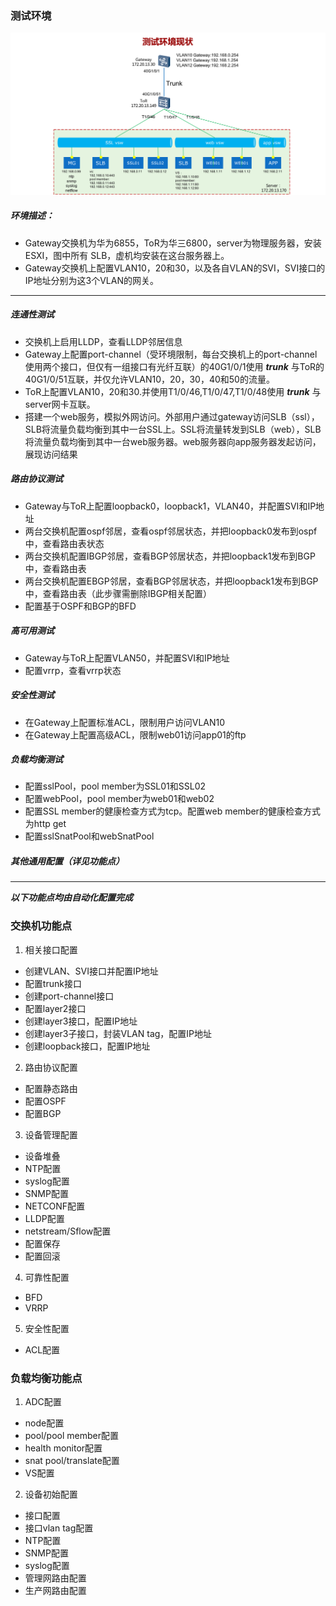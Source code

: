 ### 测试环境
![测试环境](./testEnvTopology.png)  
##### 环境描述：
- Gateway交换机为华为6855，ToR为华三6800，server为物理服务器，安装ESXI，图中所有
SLB，虚机均安装在这台服务器上。
- Gateway交换机上配置VLAN10，20和30，以及各自VLAN的SVI，SVI接口的IP地址分别为这3个VLAN的网关。
* * *
##### 连通性测试
- 交换机上启用LLDP，查看LLDP邻居信息
- Gateway上配置port-channel（受环境限制，每台交换机上的port-channel使用两个接口，但仅有一组接口有光纤互联）的40G1/0/1使用 ***trunk*** 与ToR的40G1/0/51互联，并仅允许VLAN10，20，30，40和50的流量。
- ToR上配置VLAN10，20和30.并使用T1/0/46,T1/0/47,T1/0/48使用 ***trunk*** 与server网卡互联。
- 搭建一个web服务，模拟外网访问。外部用户通过gateway访问SLB（ssl），SLB将流量负载均衡到其中一台SSL上。SSL将流量转发到SLB（web），SLB将流量负载均衡到其中一台web服务器。web服务器向app服务器发起访问，展现访问结果
##### 路由协议测试
- Gateway与ToR上配置loopback0，loopback1，VLAN40，并配置SVI和IP地址
- 两台交换机配置ospf邻居，查看ospf邻居状态，并把loopback0发布到ospf中，查看路由表状态
- 两台交换机配置IBGP邻居，查看BGP邻居状态，并把loopback1发布到BGP中，查看路由表
- 两台交换机配置EBGP邻居，查看BGP邻居状态，并把loopback1发布到BGP中，查看路由表（此步骤需删除IBGP相关配置）
- 配置基于OSPF和BGP的BFD
##### 高可用测试
- Gateway与ToR上配置VLAN50，并配置SVI和IP地址
- 配置vrrp，查看vrrp状态
##### 安全性测试
- 在Gateway上配置标准ACL，限制用户访问VLAN10
- 在Gateway上配置高级ACL，限制web01访问app01的ftp
##### 负载均衡测试
- 配置sslPool，pool member为SSL01和SSL02
- 配置webPool，pool member为web01和web02
- 配置SSL member的健康检查方式为tcp。配置web member的健康检查方式为http get
- 配置sslSnatPool和webSnatPool
##### 其他通用配置（详见功能点）
* * *
***以下功能点均由自动化配置完成***
### 交换机功能点 
1. 相关接口配置
- 创建VLAN、SVI接口并配置IP地址
- 配置trunk接口
- 创建port-channel接口
- 配置layer2接口
- 创建layer3接口，配置IP地址
- 创建layer3子接口，封装VLAN tag，配置IP地址
- 创建loopback接口，配置IP地址
2. 路由协议配置
- 配置静态路由
- 配置OSPF
- 配置BGP
3. 设备管理配置
- 设备堆叠
- NTP配置
- syslog配置
- SNMP配置
- NETCONF配置
- LLDP配置
- netstream/Sflow配置
- 配置保存
- 配置回滚
4. 可靠性配置
- BFD
- VRRP
5. 安全性配置
- ACL配置
### 负载均衡功能点
1. ADC配置
- node配置
- pool/pool member配置
- health monitor配置
- snat pool/translate配置
- VS配置
2. 设备初始配置
- 接口配置
- 接口vlan tag配置
- NTP配置
- SNMP配置
- syslog配置
- 管理网路由配置
- 生产网路由配置